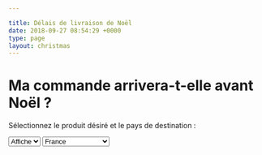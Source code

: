 ```yaml
---

title: Délais de livraison de Noël
date: 2018-09-27 08:54:29 +0000
type: page
layout: christmas
---
```

# Ma commande arrivera-t-elle avant Noël ?

Sélectionnez le produit désiré et le pays de destination :

<select id="printSelect">
    <option value="poster" selected>Affiche</option>
    <option value="forex">Forex</option>
</select>
<select id="countrySelect">
    <option value="fr" selected>France</option>
    <option value="at">Belgique</option>
    <option value="it">Italie</option>
    <option value="de">Allemagne</option>
    <option value="other">Autre pays de l'UE</option>
</select>